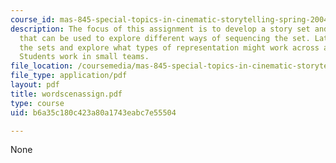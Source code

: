 ```yaml
---
course_id: mas-845-special-topics-in-cinematic-storytelling-spring-2004
description: The focus of this assignment is to develop a story set and a representation
  that can be used to explore different ways of sequencing the set. Later we combine
  the sets and explore what types of representation might work across all of them.
  Students work in small teams.
file_location: /coursemedia/mas-845-special-topics-in-cinematic-storytelling-spring-2004/b6a35c180c423a80a1743eabc7e55504_wordscenassign.pdf
file_type: application/pdf
layout: pdf
title: wordscenassign.pdf
type: course
uid: b6a35c180c423a80a1743eabc7e55504

---
```

None